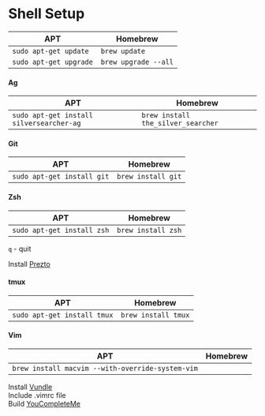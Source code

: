 # Shell Setup

APT | Homebrew
--- | ---
`sudo apt-get update` | `brew update`
`sudo apt-get upgrade` | `brew upgrade --all`

#### Ag

APT | Homebrew
--- | ---
`sudo apt-get install silversearcher-ag` | `brew install the_silver_searcher`

#### Git

APT | Homebrew
--- | ---
`sudo apt-get install git` | `brew install git`

#### Zsh

APT | Homebrew
--- | ---
`sudo apt-get install zsh` | `brew install zsh`

`q` - quit

Install [Prezto]

#### tmux

APT | Homebrew
--- | ---
`sudo apt-get install tmux` | `brew install tmux`

#### Vim

APT | Homebrew
--- | ---
 | `brew install macvim --with-override-system-vim`

Install [Vundle]  
Include .vimrc file  
Build [YouCompleteMe]

   [Prezto]: https://github.com/sorin-ionescu/prezto
   [Vundle]: https://github.com/VundleVim/Vundle.vim
   [YouCompleteMe]: https://github.com/Valloric/YouCompleteMe
